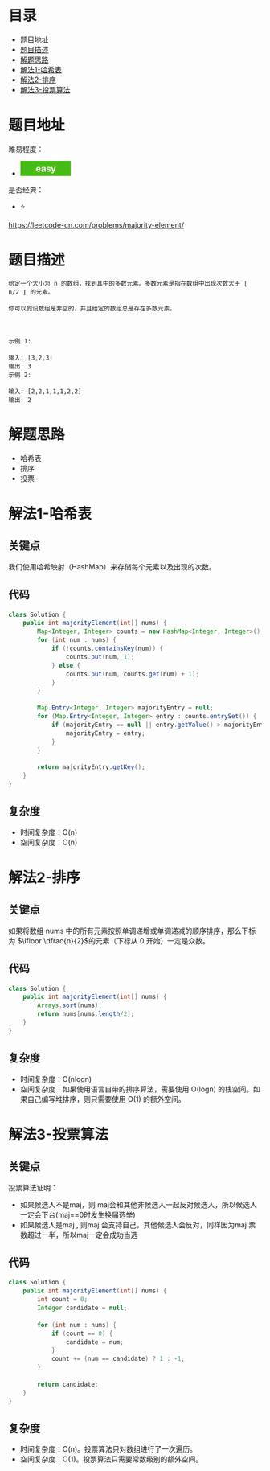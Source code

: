 # 目录
* [题目地址](#题目地址)
* [题目描述](#题目描述)
* [解题思路](#解题思路)
* [解法1-哈希表](#解法1-哈希表)
* [解法2-排序](#解法2-排序)
* [解法3-投票算法](#解法3-投票算法)



# 题目地址
难易程度：
- ![easy.jpg](../.images/easy.jpg)

是否经典：
- ⭐️

https://leetcode-cn.com/problems/majority-element/

# 题目描述
```$xslt
给定一个大小为 n 的数组，找到其中的多数元素。多数元素是指在数组中出现次数大于 ⌊ n/2 ⌋ 的元素。

你可以假设数组是非空的，并且给定的数组总是存在多数元素。

 

示例 1:

输入: [3,2,3]
输出: 3
示例 2:

输入: [2,2,1,1,1,2,2]
输出: 2
```


# 解题思路
- 哈希表
- 排序
- 投票




# 解法1-哈希表
## 关键点
我们使用哈希映射（HashMap）来存储每个元素以及出现的次数。


## 代码
```Java
class Solution {
    public int majorityElement(int[] nums) {
        Map<Integer, Integer> counts = new HashMap<Integer, Integer>();
        for (int num : nums) {
            if (!counts.containsKey(num)) {
                counts.put(num, 1);
            } else {
                counts.put(num, counts.get(num) + 1);
            }
        }

        Map.Entry<Integer, Integer> majorityEntry = null;
        for (Map.Entry<Integer, Integer> entry : counts.entrySet()) {
            if (majorityEntry == null || entry.getValue() > majorityEntry.getValue()) {
                majorityEntry = entry;
            }
        }

        return majorityEntry.getKey();
    }
}
```


## 复杂度
- 时间复杂度：O(n)
- 空间复杂度：O(n)


# 解法2-排序
## 关键点
如果将数组 nums 中的所有元素按照单调递增或单调递减的顺序排序，那么下标为 $\lfloor \dfrac{n}{2}$的元素（下标从 0 开始）一定是众数。


## 代码
```Java
class Solution {
    public int majorityElement(int[] nums) {
        Arrays.sort(nums);
        return nums[nums.length/2];
    }
}
```


## 复杂度
- 时间复杂度：O(nlogn)
- 空间复杂度：如果使用语言自带的排序算法，需要使用 O(logn) 的栈空间。如果自己编写堆排序，则只需要使用 O(1) 的额外空间。


# 解法3-投票算法
## 关键点
投票算法证明：
- 如果候选人不是maj，则 maj会和其他非候选人一起反对候选人，所以候选人一定会下台(maj==0时发生换届选举)
- 如果候选人是maj , 则maj 会支持自己，其他候选人会反对，同样因为maj 票数超过一半，所以maj一定会成功当选


## 代码
```Java
class Solution {
    public int majorityElement(int[] nums) {
        int count = 0;
        Integer candidate = null;

        for (int num : nums) {
            if (count == 0) {
                candidate = num;
            }
            count += (num == candidate) ? 1 : -1;
        }

        return candidate;
    }
}
```


## 复杂度
- 时间复杂度：O(n)。投票算法只对数组进行了一次遍历。
- 空间复杂度：O(1)。投票算法只需要常数级别的额外空间。
